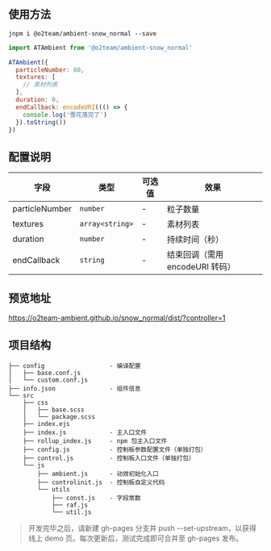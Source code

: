 ## 使用方法

```
jnpm i @o2team/ambient-snow_normal --save
```

```javascript
import ATAmbient from '@o2team/ambient-snow_normal'

ATAmbient({
  particleNumber: 60,
  textures: [
    // 素材列表
  ],
  duration: 0,
  endCallback: encodeURI((() => {
    console.log('雪花落完了')
  }).toString())
})
```

## 配置说明

| 字段 | 类型 | 可选值 | 效果 |
|-|-|-|-|
| particleNumber | `number` | - | 粒子数量 |
| textures | `array<string>` | - | 素材列表 |
| duration | `number` | - | 持续时间（秒） |
| endCallback | `string` | - | 结束回调（需用 encodeURI 转码） |

## 预览地址

https://o2team-ambient.github.io/snow_normal/dist/?controller=1

## 项目结构

```
├── config                  - 编译配置
│   ├── base.conf.js
│   └── custom.conf.js
├── info.json               - 组件信息
└── src
    ├── css
    │   ├── base.scss
    │   └── package.scss
    ├── index.ejs
    ├── index.js            - 主入口文件
    ├── rollup_index.js     - npm 包主入口文件
    ├── config.js           - 控制板参数配置文件（单独打包）
    ├── control.js          - 控制板入口文件（单独打包）
    └── js
        ├── ambient.js      - 动效初始化入口
        ├── controlinit.js  - 控制板自定义代码
        └── utils
            ├── const.js    - 字段常数
            ├── raf.js
            └── util.js
```

> 开发完毕之后，请新建 gh-pages 分支并 push --set-upstream，以获得线上 demo 页。每次更新后，测试完成即可合并至 gh-pages 发布。